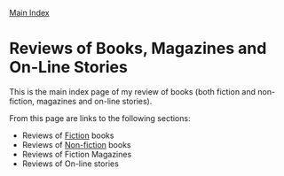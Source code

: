 [Main Index](../README.md)

# Reviews of Books, Magazines and On-Line Stories

This is the main index page of my review of books (both fiction and non-fiction, magazines and on-line stories).

From this page are links to the following sections:

- Reviews of [Fiction](fiction/README.md) books
- Reviews of [Non-fiction](nonfiction/README.md) books
- Reviews of Fiction Magazines
- Reviews of On-line stories

